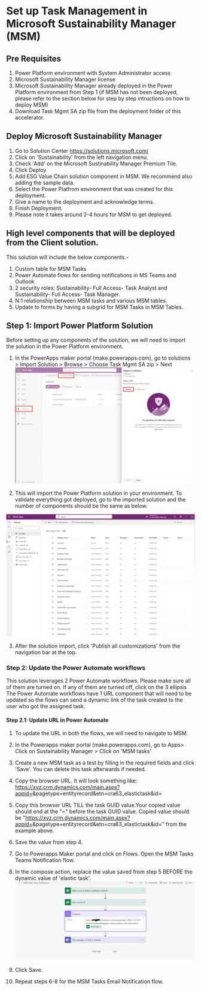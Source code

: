 # Set up Task Management in Microsoft Sustainability Manager (MSM)
## Pre Requisites
1. Power Platform environment with System Administrator access
2. Microsoft Sustainability Manager license
3. Microsoft Sustainability Manager already deployed in the Power Platform environment from Step 1 (if MSM has not been deployed, please refer to the section below for step by step intructions on how to deploy MSM)
4. Download Task Mgmt SA zip file from the deployment folder of this accelerator.

## Deploy Microsoft Sustainability Manager
1. Go to Solution Center https://solutions.microsoft.com/
2. Click on 'Sustainability' from the left navigation menu.
3. Check 'Add' on the Microsoft Sustinability Manager Premium Tile. 
4. Click Deploy
5. Add ESG Value Chain solution component in MSM. We recommend also adding the sample data.
6. Select the Power Platfrom environment that was created for this deployment.
7. Give a name to the deployment and acknowledge terms.
8. Finish Deployment.
9. Please note it takes around 2-4 hours for MSM to get deployed.

## High level components that will be deployed from the Client solution.
This solution will include the below components.-
1. Custom table for MSM Tasks
2. Power Automate flows for sending notifications in MS Teams and Outlook
3. 2 security roles: Sustainability- Full Access- Task Analyst and Sustainability- Full Access- Task Manager. 
4. N:1 relationship between MSM tasks and various MSM tables.
5. Update to forms by having a subgrid for MSM Tasks in MSM Tables.

## Step 1: Import Power Platform Solution
Before setting up any components of the solution, we will need to import the solution in the Power Platform environment. 
1. In the PowerApps maker portal (make.powerapps.com), go to solutions > Import Solution > Browse > Choose Task Mgmt SA zip > Next
![image](images/readme/importsolution.png)

2. This will import the Power Platform solution in your environment. To validate everything got deployed, go to the imported solution and the number of components should be the same as below.

![image](images/readme/componentsafterimport.png)

3. After the solution import, click 'Publish all customizations' from the navigation bar at the top.

### Step 2: Update the Power Automate workflows
This solution leverages 2 Power Automate workflows. Please make sure all of them are turned on. If any of them are turned off, click on the 3 ellipsis 
The Power Automate workflows have 1 URL component that will need to be updated so the flows can send a dynamic link of the task created to the user who got the assigned task. 

#### Step 2.1: Update URL in Power Automate
1. To update the URL in both the flows, we will need to navigate to MSM. 
2. In the Powerapps maker portal (make.powerapps.com), go to Apps> Click on Sustainability Manager > Click on 'MSM tasks'
3. Create a new MSM task as a test by filling in the required fields and click 'Save'. You can delete this task afterwards if needed.
3. Copy the browser URL. It will look something like: https://xyz.crm.dynamics.com/main.aspx?appid=<app id guid value>&pagetype=entityrecord&etn=cra63_elastictask&id=<task GUID value>
4. Copy this browser URL TILL the task GUID value.Your copied value should end at the "=" before the task GUID value. Copied value should be "https://xyz.crm.dynamics.com/main.aspx?appid=<app id guid value>&pagetype=entityrecord&etn=cra63_elastictask&id=" from the example above.
5. Save the value from step 4.
6. Go to Powerapps Maker portal and click on Flows. Open the MSM Tasks Teams Notification flow.
7. In the compose action, replace the value saved from step 5 BEFORE the dynamic value of 'elastic task'. 
![image](images/readme/flow.png)

8. Click Save.
9. Repeat steps 6-8 for the MSM Tasks Email Notification flow.


